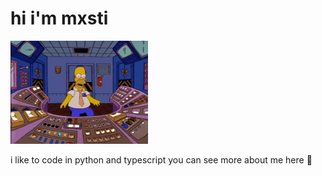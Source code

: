 # hi i'm mxsti

![homer spinning](/img/homer-simpson.gif)

i like to code in python and typescript
you can see more about me here 🚀
